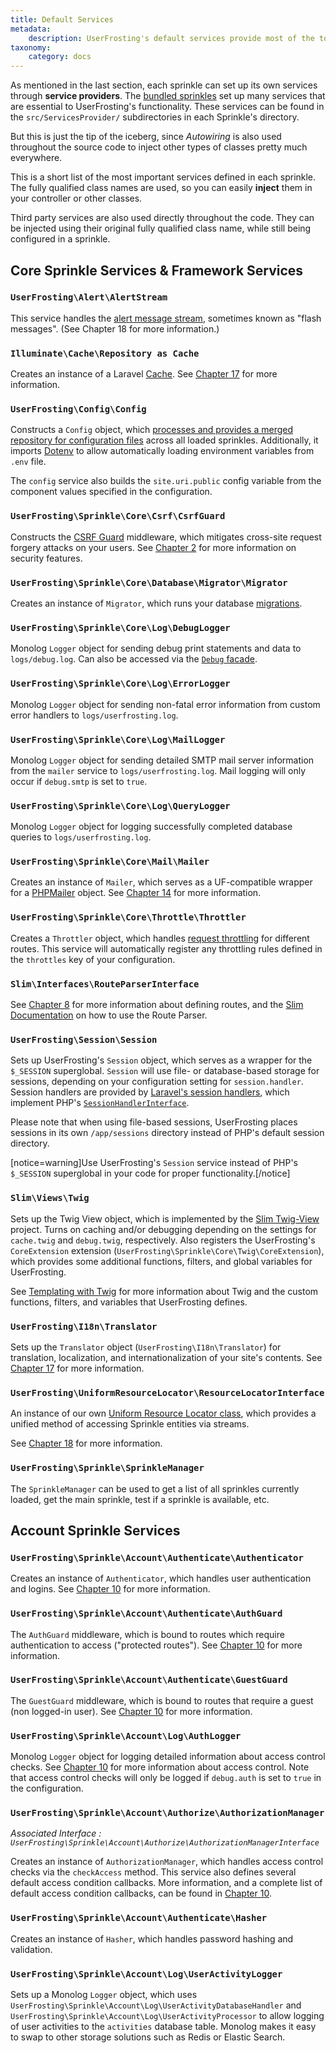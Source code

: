 ```yaml
---
title: Default Services
metadata:
    description: UserFrosting's default services provide most of the tools needed to build a basic web application.
taxonomy:
    category: docs
---
```


As mentioned in the last section, each sprinkle can set up its own services through **service providers**. The [bundled sprinkles](/structure/sprinkles#bundled-sprinkles) set up many services that are essential to UserFrosting's functionality. These services can be found in the `src/ServicesProvider/` subdirectories in each Sprinkle's directory. 

But this is just the tip of the iceberg, since _Autowiring_ is also used throughout the source code to inject other types of classes pretty much everywhere.

This is a short list of the most important services defined in each sprinkle. The fully qualified class names are used, so you can easily **inject** them in your controller or other classes.

Third party services are also used directly throughout the code. They can be injected using their original fully qualified class name, while still being configured in a sprinkle.

## Core Sprinkle Services & Framework Services

### `UserFrosting\Alert\AlertStream`

This service handles the [alert message stream](/advanced/alert-stream), sometimes known as "flash messages". (See Chapter 18 for more information.)

### `Illuminate\Cache\Repository as Cache`

Creates an instance of a Laravel [Cache](https://laravel.com/docs/8.x/cache). See [Chapter 17](/advanced/caching) for more information.

### `UserFrosting\Config\Config`

Constructs a `Config` object, which [processes and provides a merged repository for configuration files](/configuration/config-files) across all loaded sprinkles. Additionally, it imports [Dotenv](https://github.com/vlucas/phpdotenv) to allow automatically loading environment variables from `.env` file.

The `config` service also builds the `site.uri.public` config variable from the component values specified in the configuration.

### `UserFrosting\Sprinkle\Core\Csrf\CsrfGuard`

Constructs the [CSRF Guard](https://github.com/slimphp/Slim-Csrf) middleware, which mitigates cross-site request forgery attacks on your users. See [Chapter 2](/background/security) for more information on security features.

### `UserFrosting\Sprinkle\Core\Database\Migrator\Migrator`

Creates an instance of `Migrator`, which runs your database [migrations](/database/migrations).

### `UserFrosting\Sprinkle\Core\Log\DebugLogger`

Monolog `Logger` object for sending debug print statements and data to `logs/debug.log`. Can also be accessed via the [`Debug` facade](/troubleshooting/debugging#debug-statements).

### `UserFrosting\Sprinkle\Core\Log\ErrorLogger`

Monolog `Logger` object for sending non-fatal error information from custom error handlers to `logs/userfrosting.log`.

### `UserFrosting\Sprinkle\Core\Log\MailLogger`

Monolog `Logger` object for sending detailed SMTP mail server information from the `mailer` service to `logs/userfrosting.log`. Mail logging will only occur if `debug.smtp` is set to `true`.

### `UserFrosting\Sprinkle\Core\Log\QueryLogger`

Monolog `Logger` object for logging successfully completed database queries to `logs/userfrosting.log`.

### `UserFrosting\Sprinkle\Core\Mail\Mailer`

Creates an instance of `Mailer`, which serves as a UF-compatible wrapper for a [PHPMailer](https://github.com/PHPMailer/PHPMailer) object. See [Chapter 14](/mail) for more information.

### `UserFrosting\Sprinkle\Core\Throttle\Throttler`

Creates a `Throttler` object, which handles [request throttling](/routes-and-controllers/client-input/throttle) for different routes. This service will automatically register any throttling rules defined in the `throttles` key of your configuration.

### `Slim\Interfaces\RouteParserInterface`

See [Chapter 8](/routes-and-controllers) for more information about defining routes, and the [Slim Documentation](https://www.slimframework.com/docs/v4/objects/routing.html#route-names) on how to use the Route Parser.

### `UserFrosting\Session\Session`

Sets up UserFrosting's `Session` object, which serves as a wrapper for the `$_SESSION` superglobal. `Session` will use file- or database-based storage for sessions, depending on your configuration setting for `session.handler`. Session handlers are provided by [Laravel's session handlers](https://laravel.com/docs/8.x/session#configuration), which implement PHP's [`SessionHandlerInterface`](http://php.net/SessionHandlerInterface).

Please note that when using file-based sessions, UserFrosting places sessions in its own `/app/sessions` directory instead of PHP's default session directory.

[notice=warning]Use UserFrosting's `Session` service instead of PHP's `$_SESSION` superglobal in your code for proper functionality.[/notice]

### `Slim\Views\Twig`

Sets up the Twig View object, which is implemented by the [Slim Twig-View](https://github.com/slimphp/Twig-View) project. Turns on caching and/or debugging depending on the settings for `cache.twig` and `debug.twig`, respectively. Also registers the UserFrosting's `CoreExtension`
extension (`UserFrosting\Sprinkle\Core\Twig\CoreExtension`), which provides some additional functions, filters, and global variables for UserFrosting.

See [Templating with Twig](/templating-with-twig) for more information about Twig and the custom functions, filters, and variables that UserFrosting defines.

### `UserFrosting\I18n\Translator`

Sets up the `Translator` object (`UserFrosting\I18n\Translator`) for translation, localization, and internationalization of your site's contents. See [Chapter 17](/i18n) for more information.

### `UserFrosting\UniformResourceLocator\ResourceLocatorInterface`

An instance of our own [Uniform Resource Locator class](https://github.com/userfrosting/framework/tree/develop-5.0/src/UniformResourceLocator#readme), which provides a unified method of accessing Sprinkle entities via streams.

See [Chapter 18](/advanced/locator) for more information.

### `UserFrosting\Sprinkle\SprinkleManager`

The `SprinkleManager` can be used to get a list of all sprinkles currently loaded, get the main sprinkle, test if a sprinkle is available, etc.

## Account Sprinkle Services

### `UserFrosting\Sprinkle\Account\Authenticate\Authenticator`

Creates an instance of `Authenticator`, which handles user authentication and logins. See [Chapter 10](/users/user-accounts#authentication-and-authorization) for more information.

### `UserFrosting\Sprinkle\Account\Authenticate\AuthGuard`

The `AuthGuard` middleware, which is bound to routes which require authentication to access ("protected routes"). See [Chapter 10](/users/user-accounts#authentication-and-authorization) for more information.

### `UserFrosting\Sprinkle\Account\Authenticate\GuestGuard`

The `GuestGuard` middleware, which is bound to routes that require a guest (non logged-in user). See [Chapter 10](/users/user-accounts#authentication-and-authorization) for more information.

### `UserFrosting\Sprinkle\Account\Log\AuthLogger`

Monolog `Logger` object for logging detailed information about access control checks. See [Chapter 10](/users/access-control) for more information about access control. Note that access control checks will only be logged if `debug.auth` is set to `true` in the configuration.

### `UserFrosting\Sprinkle\Account\Authorize\AuthorizationManager` 

*Associated Interface : `UserFrosting\Sprinkle\Account\Authorize\AuthorizationManagerInterface`*

Creates an instance of `AuthorizationManager`, which handles access control checks via the `checkAccess` method. This service also defines several default access condition callbacks. More information, and a complete list of default access condition callbacks, can be found in [Chapter 10](/users/access-control).

### `UserFrosting\Sprinkle\Account\Authenticate\Hasher`

Creates an instance of `Hasher`, which handles password hashing and validation.

### `UserFrosting\Sprinkle\Account\Log\UserActivityLogger`

Sets up a Monolog `Logger` object, which uses `UserFrosting\Sprinkle\Account\Log\UserActivityDatabaseHandler` and `UserFrosting\Sprinkle\Account\Log\UserActivityProcessor` to allow logging of user activities to the `activities` database table. Monolog makes it easy to swap to other storage solutions such as Redis or Elastic Search.
